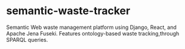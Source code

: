 # semantic-waste-tracker
Semantic Web waste management platform using Django, React, and Apache Jena Fuseki. Features ontology-based waste tracking,through SPARQL queries.
